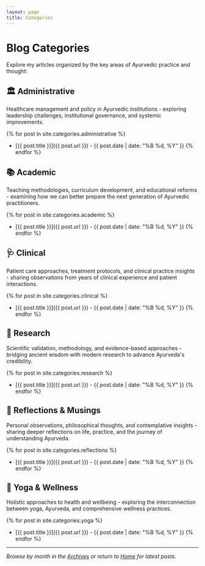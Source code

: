 ```yaml
---
layout: page
title: Categories
---
```


# Blog Categories

Explore my articles organized by the key areas of Ayurvedic practice and thought:

## 🏛️ Administrative
Healthcare management and policy in Ayurvedic institutions - exploring leadership challenges, institutional governance, and systemic improvements.

{% for post in site.categories.administrative %}
- [{{ post.title }}]({{ post.url }}) - {{ post.date | date: "%B %d, %Y" }}
{% endfor %}

## 📚 Academic
Teaching methodologies, curriculum development, and educational reforms - examining how we can better prepare the next generation of Ayurvedic practitioners.

{% for post in site.categories.academic %}
- [{{ post.title }}]({{ post.url }}) - {{ post.date | date: "%B %d, %Y" }}
{% endfor %}

## 🩺 Clinical
Patient care approaches, treatment protocols, and clinical practice insights - sharing observations from years of clinical experience and patient interactions.

{% for post in site.categories.clinical %}
- [{{ post.title }}]({{ post.url }}) - {{ post.date | date: "%B %d, %Y" }}
{% endfor %}

## 🔬 Research
Scientific validation, methodology, and evidence-based approaches - bridging ancient wisdom with modern research to advance Ayurveda's credibility.

{% for post in site.categories.research %}
- [{{ post.title }}]({{ post.url }}) - {{ post.date | date: "%B %d, %Y" }}
{% endfor %}

## 🤔 Reflections & Musings
Personal observations, philosophical thoughts, and contemplative insights - sharing deeper reflections on life, practice, and the journey of understanding Ayurveda.

{% for post in site.categories.reflections %}
- [{{ post.title }}]({{ post.url }}) - {{ post.date | date: "%B %d, %Y" }}
{% endfor %}

## 🧘 Yoga & Wellness
Holistic approaches to health and wellbeing - exploring the interconnection between yoga, Ayurveda, and comprehensive wellness practices.

{% for post in site.categories.yoga %}
- [{{ post.title }}]({{ post.url }}) - {{ post.date | date: "%B %d, %Y" }}
{% endfor %}

---

*Browse by month in the [Archives](/archives) or return to [Home](/) for latest posts.*
